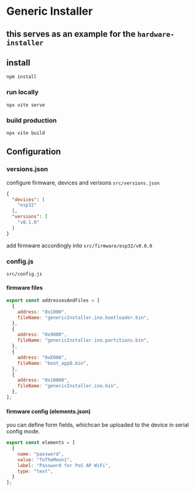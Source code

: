 # Generic Installer
## this serves as an example for the `hardware-installer`

## install
```console
npm install
```

### run locally
```console
npx vite serve
```

### build production
```console
npx vite build
```

## Configuration

### versions.json
configure firmware, devices and verisons
`src/versions.json`
```json
{
  "devices": [
    "esp32"
  ],
  "versions": [
    "v0.1.0"
  ]
}
```
add firmware accordingly into `src/firmware/esp32/v0.0.0`

### config.js
`src/config.js`

#### firmware files
```js
export const addressesAndFiles = [
  {
    address: "0x1000",
    fileName: "genericInstaller.ino.bootloader.bin",
  },
  {
    address: "0x9000",
    fileName: "genericInstaller.ino.partitions.bin",
  },
  {
    address: "0xE000",
    fileName: "boot_app0.bin",
  },
  {
    address: "0x10000",
    fileName: "genericInstaller.ino.bin",
  },
];
```

#### firmware config (elements.json)
you can define form fields, whichcan be uploaded to the device in serial config mode.
```js
export const elements = [
  {
    name: "password",
    value: "ToTheMoon1",
    label: "Password for PoS AP WiFi",
    type: "text",
  }
];
